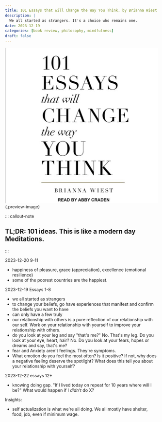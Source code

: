 ```yaml
---
title: 101 Essays that will Change the Way You Think, by Brianna Wiest
description: |
  We all started as strangers. It's a choice who remains one. 
date: 2023-12-19
categories: [book review, philosophy, mindfulness]
draft: false
---
```


![](photo.jpeg){.preview-image}

::: callout-note
## TL;DR: 101 ideas. This is like a modern day Meditations. 
:::

2023-12-20 9-11

- happiness of pleasure, grace (appreciation), excellence (emotional resilience)
- some of the poorest countries are the happiest. 


2023-12-19 Essays 1-8

- we all started as strangers 
- to change your beliefs, go have experiences that manifest and confirm the beliefs you want to have
- can only have a few truly 
- our relationship with others is a pure reflection of our relationship with our self. Work on your relationship with yourself to improve your relationship with others. 
- do you look at your leg and say "that's me?" No. That's my leg. Do you look at your eye, heart, hair? No. Do you look at your fears, hopes or dreams and say, that's me? 
- fear and Anxiety aren't feelings. They're symptoms.
- What emotion do you feel the most often? Is it positive? If not, why does a negative feeling deserve the spotlight? What does this tell you about your relationship with yourself?


2023-12-22 essays 12+

- knowing doing gap. "If I lived today on repeat for 10 years where will I be?" What would happen if I _didn't_ do  X?


Insights:
- self actualization is what we're all doing. We all mostly have shelter, food, job, even if minimum wage.    

